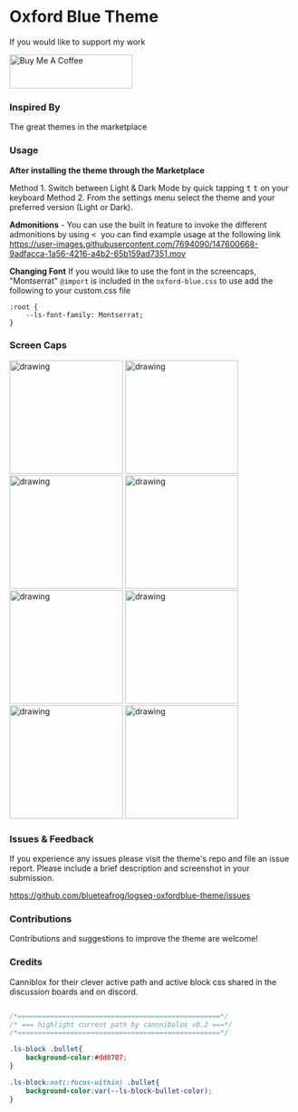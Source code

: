# Oxford Blue Theme

If you would like to support my work

<a href="https://www.buymeacoffee.com/blueteafrog" target="_blank"><img src="https://cdn.buymeacoffee.com/buttons/v2/default-blue.png" alt="Buy Me A Coffee" style="height: 60px !important;width: 217px !important;" ></a>

### Inspired By

The great themes in the marketplace

### Usage

**After installing the theme through the Marketplace**

Method 1. Switch between Light & Dark Mode by quick tapping <kbd>t</kbd> <kbd>t</kbd> on your keyboard
Method 2. From the settings menu select the theme and your preferred version (Light or Dark).

**Admonitions** - You can use the built in feature to invoke the different admonitions by using <kbd> < </kbd> you can find example usage at the following link https://user-images.githubusercontent.com/7694090/147600668-9adfacca-1a56-4216-a4b2-65b159ad7351.mov

**Changing Font** If you would like to use the font in the screencaps, "Montserrat" `@import` is included in the `oxford-blue.css` to use add the following to your custom.css file

```
:root {
	--ls-font-family: Montserrat;
}
```

### Screen Caps

<img src="https://user-images.githubusercontent.com/7694090/147431063-036b96cd-1e88-4f01-b80d-0f8bc0bcdcd4.png" alt="drawing" width="200"/>
<img src="https://user-images.githubusercontent.com/7694090/147431071-94dbe39b-6129-46ef-8fb2-ae706177972e.png" alt="drawing" width="200"/>
<img src="https://user-images.githubusercontent.com/7694090/147431074-13705ab5-36ed-4243-b0bc-d42f44b78471.png" alt="drawing" width="200"/>
<img src="https://user-images.githubusercontent.com/7694090/147431080-698e7a17-eabf-4343-afce-924e08718216.png" alt="drawing" width="200"/>
<img src="https://user-images.githubusercontent.com/7694090/147431121-6c27be93-57b1-4caf-acc3-0ed563b91093.png" alt="drawing" width="200"/>
<img src="https://user-images.githubusercontent.com/7694090/147431132-766abf74-9285-4d8b-9445-d4e55ed74b02.png" alt="drawing" width="200"/>
<img src="https://user-images.githubusercontent.com/7694090/147431181-bd7fd512-6e57-4dda-ad22-79743839b867.png" alt="drawing" width="200"/>
<img src="https://user-images.githubusercontent.com/7694090/147432153-7688857a-6828-4e8d-8e3d-58f991c3d2ae.png" alt="drawing" width="200"/>

### Issues & Feedback

If you experience any issues please visit the theme's repo and file an issue report. Please include a brief description and screenshot in your submission.

https://github.com/blueteafrog/logseq-oxfordblue-theme/issues

### Contributions

Contributions and suggestions to improve the theme are welcome!

### Credits

Canniblox for their clever active path and active block css shared in the discussion boards and on discord.

``` css

/*==================================================*/
/* === highlight current path by cannnibalox v0.2 ===*/
/*==================================================*/

.ls-block .bullet{
    background-color:#dd0707;
}

.ls-block:not(:focus-within) .bullet{
    background-color:var(--ls-block-bullet-color);
}

```
